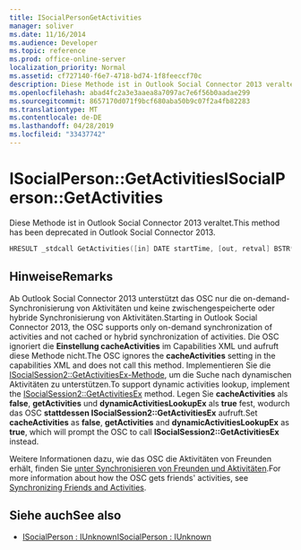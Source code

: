 ```yaml
---
title: ISocialPersonGetActivities
manager: soliver
ms.date: 11/16/2014
ms.audience: Developer
ms.topic: reference
ms.prod: office-online-server
localization_priority: Normal
ms.assetid: cf727140-f6e7-4718-bd74-1f8feeccf70c
description: Diese Methode ist in Outlook Social Connector 2013 veraltet.
ms.openlocfilehash: abad4fc2a3e3aaea8a7097ac7e6f56b0aadae299
ms.sourcegitcommit: 8657170d071f9bcf680aba50b9c07f2a4fb82283
ms.translationtype: MT
ms.contentlocale: de-DE
ms.lasthandoff: 04/28/2019
ms.locfileid: "33437742"
---
```

# <a name="isocialpersongetactivities"></a><span data-ttu-id="15d3f-103">ISocialPerson::GetActivities</span><span class="sxs-lookup"><span data-stu-id="15d3f-103">ISocialPerson::GetActivities</span></span>

<span data-ttu-id="15d3f-104">Diese Methode ist in Outlook Social Connector 2013 veraltet.</span><span class="sxs-lookup"><span data-stu-id="15d3f-104">This method has been deprecated in Outlook Social Connector 2013.</span></span>
  
```cpp
HRESULT _stdcall GetActivities([in] DATE startTime, [out, retval] BSTR* activities);
```

## <a name="remarks"></a><span data-ttu-id="15d3f-105">Hinweise</span><span class="sxs-lookup"><span data-stu-id="15d3f-105">Remarks</span></span>

<span data-ttu-id="15d3f-106">Ab Outlook Social Connector 2013 unterstützt das OSC nur die on-demand-Synchronisierung von Aktivitäten und keine zwischengespeicherte oder hybride Synchronisierung von Aktivitäten.</span><span class="sxs-lookup"><span data-stu-id="15d3f-106">Starting in Outlook Social Connector 2013, the OSC supports only on-demand synchronization of activities and not cached or hybrid synchronization of activities.</span></span> <span data-ttu-id="15d3f-107">Die OSC ignoriert die **Einstellung cacheActivities** im Capabilities XML und aufruft diese Methode nicht.</span><span class="sxs-lookup"><span data-stu-id="15d3f-107">The OSC ignores the **cacheActivities** setting in the capabilities XML and does not call this method.</span></span> <span data-ttu-id="15d3f-108">Implementieren Sie die [ISocialSession2::GetActivitiesEx-Methode,](isocialsession2-getactivitiesex.md) um die Suche nach dynamischen Aktivitäten zu unterstützen.</span><span class="sxs-lookup"><span data-stu-id="15d3f-108">To support dynamic activities lookup, implement the [ISocialSession2::GetActivitiesEx](isocialsession2-getactivitiesex.md) method.</span></span> <span data-ttu-id="15d3f-109">Legen Sie **cacheActivities** als **false**, **getActivities** und **dynamicActivitiesLookupEx** als **true** fest, wodurch das OSC **stattdessen ISocialSession2::GetActivitiesEx** aufruft.</span><span class="sxs-lookup"><span data-stu-id="15d3f-109">Set **cacheActivities** as **false**, **getActivities** and **dynamicActivitiesLookupEx** as **true**, which will prompt the OSC to call **ISocialSession2::GetActivitiesEx** instead.</span></span> 
  
<span data-ttu-id="15d3f-110">Weitere Informationen dazu, wie das OSC die Aktivitäten von Freunden erhält, finden Sie [unter Synchronisieren von Freunden und Aktivitäten](synchronizing-friends-and-activities.md).</span><span class="sxs-lookup"><span data-stu-id="15d3f-110">For more information about how the OSC gets friends' activities, see [Synchronizing Friends and Activities](synchronizing-friends-and-activities.md).</span></span> 
  
## <a name="see-also"></a><span data-ttu-id="15d3f-111">Siehe auch</span><span class="sxs-lookup"><span data-stu-id="15d3f-111">See also</span></span>

- [<span data-ttu-id="15d3f-112">ISocialPerson : IUnknown</span><span class="sxs-lookup"><span data-stu-id="15d3f-112">ISocialPerson : IUnknown</span></span>](isocialpersoniunknown.md)

